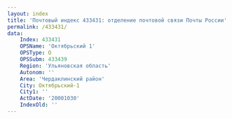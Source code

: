 ```yaml
---
layout: index
title: 'Почтовый индекс 433431: отделение почтовой связи Почты России'
permalink: /433431/
data:
    Index: 433431
    OPSName: 'Октябрьский 1'
    OPSType: О
    OPSSubm: 433439
    Region: 'Ульяновская область'
    Autonom: ''
    Area: 'Чердаклинский район'
    City: Октябрьский-1
    City1: ''
    ActDate: '20001030'
    IndexOld: ''
---
```

